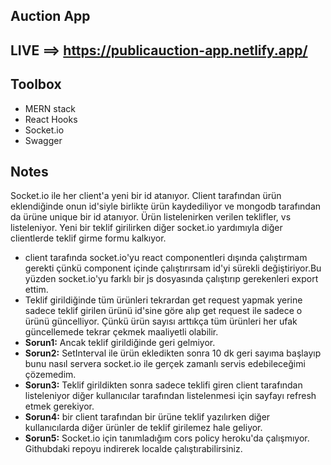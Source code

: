 ## Auction App

## LIVE ==> https://publicauction-app.netlify.app/

## Toolbox
 - MERN stack
 - React Hooks
 - Socket.io
 - Swagger

 ## Notes
 Socket.io ile her client'a yeni bir id atanıyor. Client tarafından ürün eklendiğinde onun id'siyle birlikte ürün kaydediliyor ve mongodb tarafından da ürüne unique bir id atanıyor. Ürün listelenirken verilen teklifler, vs listeleniyor. Yeni bir teklif girilirken diğer socket.io yardımıyla diğer clientlerde teklif girme formu kalkıyor.
 - client tarafında socket.io'yu react componentleri dışında çalıştırmam gerekti çünkü component içinde çalıştırırsam id'yi sürekli değiştiriyor.Bu yüzden socket.io'yu farklı bir js dosyasında çalıştırıp gerekenleri export ettim.
 - Teklif girildiğinde tüm ürünleri tekrardan get request yapmak yerine sadece teklif girilen ürünü id'sine göre alıp get request ile sadece o ürünü güncelliyor. Çünkü ürün sayısı arttıkça tüm ürünleri her ufak güncellemede tekrar çekmek maaliyetli olabilir. 
 - **Sorun1:** Ancak teklif girildiğinde geri gelmiyor. 
 - **Sorun2:** SetInterval ile ürün ekledikten sonra 10 dk geri sayıma başlayıp bunu nasıl servera socket.io ile gerçek zamanlı servis edebileceğimi çözemedim. 
 - **Sorun3:** Teklif girildikten sonra sadece teklifi giren client tarafından listeleniyor diğer kullanıcılar tarafından listelenmesi için sayfayı refresh etmek gerekiyor. 
 - **Sorun4:** bir client tarafından bir ürüne teklif yazılırken diğer kullanıcılarda diğer ürünler de teklif girilemez hale geliyor. 
 - **Sorun5:** Socket.io için tanımladığım cors policy heroku'da çalışmıyor. Githubdaki repoyu indirerek localde çalıştırabilirsiniz.
